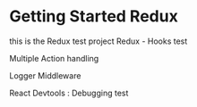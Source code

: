 # Getting Started Redux

this is the Redux test project
Redux - Hooks test

Multiple Action handling

Logger Middleware

React Devtools : Debugging test
